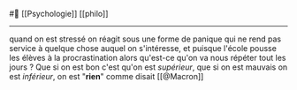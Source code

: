 #🌱 [[Psychologie]] [[philo]]

---
quand on est stressé on réagit sous une forme de panique qui ne rend pas service à quelque chose auquel on s'intéresse, et puisque l'école pousse les élèves à la procrastination alors qu'est-ce qu'on va nous répéter tout les jours ? Que si on est bon c'est qu'on est *supérieur*, que si on est mauvais on est *inférieur*, on est "**rien**" comme disait [[@Macron]] 